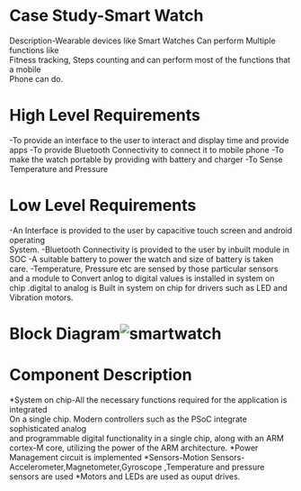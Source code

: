 # Case Study-Smart Watch
Description-Wearable devices like Smart Watches Can perform Multiple functions like     
Fitness tracking, Steps counting and can perform most of the functions that a mobile     
Phone can do.
    
    
# High Level Requirements
-To provide an interface to the user to interact and display time and provide apps 
-To provide Bluetooth Connectivity to connect it to mobile phone
-To make the watch portable by providing with battery and charger
-To Sense Temperature and Pressure

# Low Level Requirements
-An Interface is provided to the user by capacitive touch screen and android operating    
 System.
-Bluetooth Connectivity is provided to the user by inbuilt module in SOC
-A suitable battery to power the watch and size of battery is taken care.
-Temperature, Pressure etc are sensed by those particular sensors and a module to 
Convert anlog to digital values is installed in system on chip .digital to analog is 
Built in system on chip for drivers such as LED and Vibration motors.
 
# Block Diagram![smartwatch](https://user-images.githubusercontent.com/99065925/155742646-d050d7da-d2ca-44d9-b632-85964dbff72b.PNG)


# Component Description
*System on chip-All the necessary functions required for the application is integrated     
 On a single chip. Modern controllers such as the PSoC integrate sophisticated analog                              
and programmable digital functionality in a single chip, along with an ARM cortex-M 
core, utilizing the power of the ARM architecture.
*Power Management circuit is implemented
*Sensors-Motion Sensors-Accelerometer,Magnetometer,Gyroscope ,Temperature 
and pressure sensors are used
*Motors and LEDs are used as ouput drives.
	

